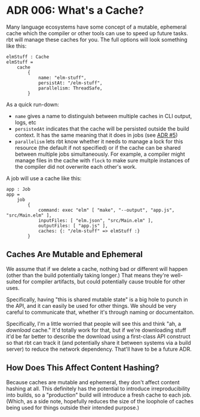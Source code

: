 # ADR 006: What's a Cache?

Many language ecosystems have some concept of a mutable, ephemeral cache which the compiler or other tools can use to speed up future tasks.
rbt will manage these caches for you.
The full options will look something like this:

```roc
elmStuff : Cache
elmStuff =
    cache
        {
            name: "elm-stuff",
            persistAt: "/elm-stuff",
            parallelism: ThreadSafe,
        }
```

As a quick run-down:

- `name` gives a name to distinguish between multiple caches in CLI output, logs, etc
- `persistedAt` indicates that the cache will be persisted outside the build context.
  It has the same meaning that it does in jobs (see [ADR #5](./005-jobs.md))
- `parallelism` lets rbt know whether it needs to manage a lock for this resource (the default if not specified) or if the cache can be shared between multiple jobs simultaneously.
  For example, a compiler might manage files in the cache with `flock` to make sure multple instances of the compiler did not overwrite each other's work.

A job will use a cache like this:

```roc
app : Job
app =
    job
        { 
            command: exec "elm" [ "make", "--output", "app.js", "src/Main.elm" ],
            inputFiles: [ "elm.json", "src/Main.elm" ],
            outputFiles: [ "app.js" ],
            caches: {: "/elm-stuff" => elmStuff :}
        }
```

## Caches Are Mutable and Ephemeral

We assume that if we delete a cache, nothing bad or different will happen (other than the build potentially taking longer.)
That means they're well-suited for compiler artifacts, but could potentially cause trouble for other uses.

Specifically, having "this is shared mutable state" is a big hole to punch in the API, and it can easily be used for other things.
We should be very careful to communicate that, whether it's through naming or documentaiton.

Specifically, I'm a little worried that people will see this and think "ah, a *download* cache."
It'd totally work for that, but if we're downloading stuff it'd be far better to describe the download using a first-class API construct so that rbt can track it (and potentially share it between systems via a build server) to reduce the network dependency.
That'll have to be a future ADR.

## How Does This Affect Content Hashing?

Because caches are mutable and ephemeral, they don't affect content hashing at all.
This definitely has the potential to introduce irreproducibility into builds, so a "production" build will introduce a fresh cache to each job.
(Which, as a side note, hopefully reduces the size of the loophole of caches being used for things outside their intended purpose.)
